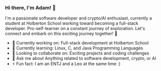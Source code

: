 ### Hi there, I'm Adam! 👋

I'm a passionate software developer and crypto/AI enthusiast, currently a student at Holberton School working toward becoming a full-stack developer. Pro-self-learner on a constant journey of exploration. Let's connect and embark on this exciting journey together! 🚀

- 🔭 Currently working on: Full-stack development at Holberton School
- 🌱 Currently learning: Linux, C, and Java Programming Languages
- 👯 Looking to collaborate on: Exciting projects and coding challenges
- 💬 Ask me about Anything related to software development, crypto, or AI
- ⚡ Fun fact: I am an ENTJ and a Leo at the same time :)
